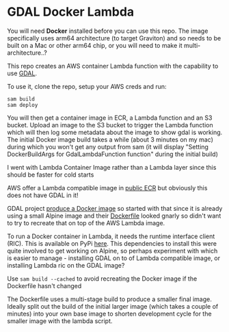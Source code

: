 # GDAL Docker Lambda

You will need **Docker** installed before you can use this repo. The image specifically uses arm64 architecture (to target Graviton) and so needs to be built on a Mac or other arm64 chip, or you will need to make it multi-architecture..?

This repo creates an AWS container Lambda function with the capability to use [GDAL](https://gdal.org/en/stable/).

To use it, clone the repo, setup your AWS creds and run:

```
sam build
sam deploy
```

You will then get a container image in ECR, a Lambda function and an S3 bucket. Upload an image to the S3 bucket to trigger the Lambda function which will then log some metadata about the image to show gdal is working. The initial Docker image build takes a while (about 3 minutes on my mac) during which you won't get any output from sam (it will display "Setting DockerBuildArgs for GdalLambdaFunction function" during the initial build)

I went with Lambda Container Image rather than a Lambda layer since this should be faster for cold starts

AWS offer a Lambda compatible image in [public ECR](https://gallery.ecr.aws/lambda/python) but obviously this does not have GDAL in it!

GDAL project [produce a Docker image](https://gdal.org/en/stable/download.html#containers) so started with that since it is already using a small Alpine image and their [Dockerfile](https://github.com/OSGeo/gdal/blob/master/Docker/alpine-normal/Dockerfile) looked gnarly so didn't want to try to recreate that on top of the AWS Lambda image.

To run a Docker container in Lambda, it needs the runtime interface client (RIC). This is available on PyPi [here](https://pypi.org/project/awsLambdaric). This dependencies to install this were quite involved to get working on Alpine, so perhaps experiment with which is easier to manage - installing GDAL on to of Lambda compatible image, or installing Lambda ric on the GDAL image?

Use ```sam build --cached``` to avoid recreating the Docker image if the Dockerfile hasn't changed

The Dockerfile uses a multi-stage build to produce a smaller final image. Ideally split out the build of the initial larger image (which takes a couple of minutes) into your own base image to shorten development cycle for the smaller image with the lambda script.
